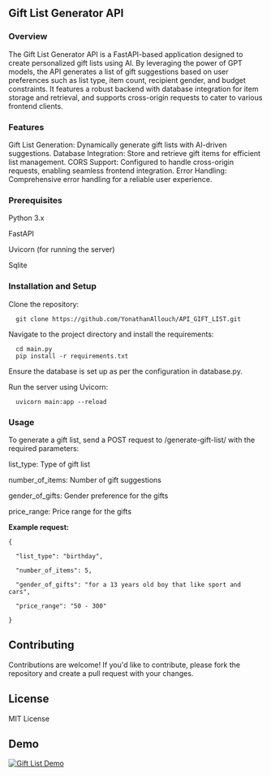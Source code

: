 ## Gift List Generator API

### Overview

The Gift List Generator API is a FastAPI-based application designed to create personalized gift lists using AI. By leveraging the power of GPT models, the API generates a list of gift suggestions based on user preferences such as list type, item count, recipient gender, and budget constraints. It features a robust backend with database integration for item storage and retrieval, and supports cross-origin requests to cater to various frontend clients.

### Features

Gift List Generation: Dynamically generate gift lists with AI-driven suggestions.
Database Integration: Store and retrieve gift items for efficient list management.
CORS Support: Configured to handle cross-origin requests, enabling seamless frontend integration.
Error Handling: Comprehensive error handling for a reliable user experience.

### Prerequisites

Python 3.x

FastAPI

Uvicorn (for running the server)

Sqlite

### Installation and Setup

Clone the repository:
```
  git clone https://github.com/YonathanAllouch/API_GIFT_LIST.git
```

Navigate to the project directory and install the requirements:
```
  cd main.py
  pip install -r requirements.txt
```

Ensure the database is set up as per the configuration in database.py.


Run the server using Uvicorn:
```
  uvicorn main:app --reload
```

### Usage

To generate a gift list, send a POST request to /generate-gift-list/ with the required parameters:


list_type: Type of gift list

number_of_items: Number of gift suggestions

gender_of_gifts: Gender preference for the gifts

price_range: Price range for the gifts


**Example request:**
```
{

  "list_type": "birthday",
  
  "number_of_items": 5,
  
  "gender_of_gifts": "for a 13 years old boy that like sport and cars",
  
  "price_range": "50 - 300"
  
}
```

## Contributing

Contributions are welcome! If you'd like to contribute, please fork the repository and create a pull request with your changes.


## License

MIT License

## Demo

[![Gift List Demo]()](https://drive.google.com/file/d/1-VJ2LlgAoPcyW3DBflBB5U2FRnytccc2/view?usp=sharing)




